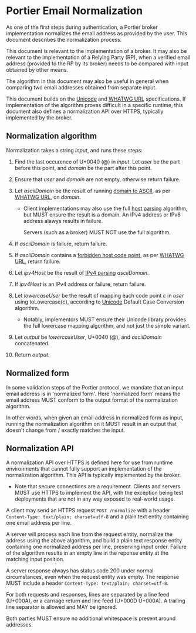 # Portier Email Normalization

As one of the first steps during authentication, a Portier broker
implementation normalizes the email address as provided by the user. This
document describes the normalization process.

This document is relevant to the implementation of a broker. It may also be
relevant to the implementation of a Relying Party (RP), when a verified email
address (provided to the RP by its broker) needs to be compared with input
obtained by other means.

The algorithm in this document may also be useful in general when comparing two
email addresses obtained from separate input.

This document builds on the [Unicode] and [WHATWG URL] specifications. If
implementation of the algorithm proves difficult in a specific runtime, this
document also defines a normalization API over HTTPS, typically implemented by
the broker.

[unicode]: https://www.unicode.org/versions/Unicode10.0.0/
[whatwg url]: https://url.spec.whatwg.org/

## Normalization algorithm

Normalization takes a string _input_, and runs these steps:

1. Find the last occurence of U+0040 (@) in _input_. Let _user_ be the part
   before this point, and _domain_ be the part after this point.

2. Ensure that _user_ and _domain_ are not empty, otherwise return failure.

3. Let _asciiDomain_ be the result of running [domain to ASCII], as per [WHATWG
   URL], on _domain_.

   - Client implementations may also use the full [host parsing] algorithm, but
     MUST ensure the result is a domain. An IPv4 address or IPv6 address alawys
     results in failure.

     Servers (such as a broker) MUST NOT use the full algorithm.

4. If _asciiDomain_ is failure, return failure.

5. If _asciiDomain_ contains a [forbidden host code point], as per [WHATWG
   URL], return failure.

6. Let _ipv4Host_ be the result of [IPv4 parsing] _asciiDomain_.

7. If _ipv4Host_ is an IPv4 address or failure, return failure.

8. Let _lowercaseUser_ be the result of mapping each code point _c_ in _user_
   using toLowercase(_c_), according to [Unicode] Default Case Conversion
   algorithm.

   - Notably, implementors MUST ensure their Unicode library provides the full
     lowercase mapping algorithm, and not just the simple variant.

9. Let _output_ be _lowercaseUser_, U+0040 (@), and _asciiDomain_ concatenated.

10. Return _output_.

[domain to ascii]: https://url.spec.whatwg.org/#concept-domain-to-ascii
[host parsing]: https://url.spec.whatwg.org/#host-parsing
[ipv4 parsing]: https://url.spec.whatwg.org/#concept-ipv4-parser
[forbidden host code point]: https://url.spec.whatwg.org/#forbidden-host-code-point

## Normalized form

In some validation steps of the Portier protocol, we mandate that an input
email address is in 'normalized form'. Here 'normalized form' means the email
address MUST conform to the output format of the normalization algorithm.

In other words, when given an email address in normalized form as input,
running the normalization algorithm on it MUST result in an output that doesn't
change from / exactly matches the input.

## Normalization API

A normalization API over HTTPS is defined here for use from runtime
environments that cannot fully support an implementation of the normalization
algorithm. This API is typically implemented by the broker.

- Note that secure connections are a requirement. Clients and servers MUST use
  HTTPS to implement the API, with the exception being test deployments that
  are not in any way exposed to real-world usage.

A client may send an HTTPS request `POST /normalize` with a header
`Content-Type: text/plain; charset=utf-8` and a plain text entity containing
one email address per line.

A server will process each line from the request entity, normalize the address
using the above algorithm, and build a plain text response entity containing
one normalized address per line, preserving input order. Failure of the
algorithm results in an empty line in the reponse entity at the matching input
position.

A server response always has status code 200 under normal circumstances, even
when the request entity was empty. The response MUST include a header
`Content-Type: text/plain; charset=utf-8`.

For both requests and responses, lines are separated by a line feed (U+000A),
or a carriage return and line feed (U+000D U+000A). A trailing line separator
is allowed and MAY be ignored.

Both parties MUST ensure no additional whitespace is present around addresses.

